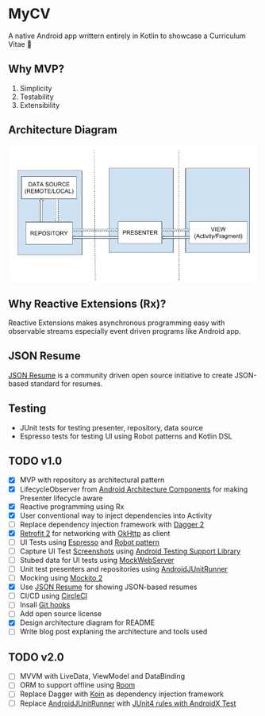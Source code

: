 # MyCV
A native Android app writtern entirely in Kotlin to showcase a Curriculum Vitae :page_facing_up:

## Why MVP?
1. Simplicity
2. Testability
3. Extensibility

## Architecture Diagram
<img src="https://github.com/bharatdodeja/MyCV/blob/master/MyCV_Architecture_Diagram.png" alt="Architecture Diagram"/>

## Why Reactive Extensions (Rx)?
Reactive Extensions makes asynchronous programming easy with observable streams especially event driven programs like Android app.

## JSON Resume
[JSON Resume](https://jsonresume.org) is a community driven open source initiative to create JSON-based standard for resumes.

## Testing
- JUnit tests for testing presenter, repository, data source
- Espresso tests for testing UI using Robot patterns and Kotlin DSL

## TODO v1.0
- [X] MVP with repository as architectural pattern
- [X] LifecycleObserver from [Android Architecture Components](https://developer.android.com/topic/libraries/architecture/) for making Presenter lifecycle aware
- [X] Reactive programming using Rx
- [X] User conventional way to inject dependencies into Activity
- [ ] Replace dependency injection framework with [Dagger 2](https://google.github.io/dagger/)
- [X] [Retrofit 2](https://github.com/square/retrofit) for networking with [OkHttp](https://github.com/square/okhttp) as client
- [ ] UI Tests using [Espresso](https://developer.android.com/training/testing/espresso/) and [Robot pattern](https://gist.github.com/bharatdodeja/ac001b6a24028bde56943ee40cab7dbd)
- [ ] Capture UI Test [Screenshots](https://developer.android.com/reference/android/support/test/runner/screenshot/Screenshot) using [Android Testing Support Library](https://android.github.io/android-test/)
- [ ] Stubed data for UI tests using [MockWebServer](https://github.com/square/okhttp/tree/master/mockwebserver)
- [ ] Unit test presenters and repositories using [AndroidJUnitRunner](https://developer.android.com/training/testing/junit-runner)
- [ ] Mocking using [Mockito 2](https://github.com/mockito/mockito)
- [X] Use [JSON Resume](https://jsonresume.org) for showing JSON-based resumes
- [ ] CI/CD using [CircleCI](https://circleci.com/)
- [ ] Insall [Git hooks](https://www.atlassian.com/git/tutorials/git-hooks)
- [ ] Add open source license
- [X] Design architecture diagram for README
- [ ] Write blog post explaning the architecture and tools used

## TODO v2.0
- [ ] MVVM with LiveData, ViewModel and DataBinding
- [ ] ORM to support offline using [Room](https://developer.android.com/topic/libraries/architecture/room)
- [ ] Replace Dagger with [Koin](https://insert-koin.io/) as dependency injection framework
- [ ] Replace [AndroidJUnitRunner](https://developer.android.com/training/testing/junit-runner) with [JUnit4 rules with AndroidX Test](https://developer.android.com/training/testing/junit-rules)
